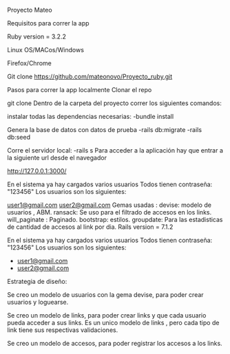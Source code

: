 Proyecto Mateo

Requisitos para correr la app

Ruby version = 3.2.2

Linux OS/MACos/Windows

Firefox/Chrome

Git clone https://github.com/mateonovo/Proyecto_ruby.git

Pasos para correr la app localmente Clonar el repo

git clone Dentro de la carpeta del proyecto correr los siguientes comandos:

instalar todas las dependencias necesarias: -bundle install

Genera la base de datos con datos de prueba -rails db:migrate -rails db:seed

Corre el servidor local: -rails s Para acceder a la aplicación hay que entrar a la siguiente url desde el navegador

http://127.0.0.1:3000/

En el sistema ya hay cargados varios usuarios Todos tienen contraseña: "123456" Los usuarios son los siguientes:

user1@gmail.com
user2@gmail.com
Gemas usadas : devise: modelo de usuarios , ABM. ransack: Se uso para el filtrado de accesos en los links. will_paginate : Paginado. bootstrap: estilos. groupdate: Para las estadisticas de cantidad de accesos al link por dia. Rails version = 7.1.2


En el sistema ya hay cargados varios usuarios
Todos tienen contraseña: "123456"
Los usuarios son los siguientes:
- user1@gmail.com
- user2@gmail.com

Estrategia de diseño:

Se creo un modelo de usuarios con la gema devise, para poder crear usuarios y loguearse.

Se creo un modelo de links, para poder crear links y que cada usuario pueda acceder a sus links.
Es un unico modelo de links , pero cada tipo de link tiene sus respectivas validaciones.

Se creo un modelo de accesos, para poder registrar los accesos a los links.


